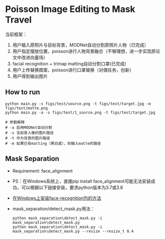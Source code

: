 # Poisson Image Editing to Mask Travel

当前框架：

1. 用户输入原照片与目标背景，MODNet自动分割原照片人物（已完成）
2. 用户指定摆放位置，poisson进行人物背景融合（不够理想，进一步实现原论文中改进向量场）
3. facial recognition + trimap matting自动分割口罩(已完成)
4. 用户上传替换图案，poisson进行口罩替换（对偶任务，创新）
5. 用户得到输出图片

## How to run

```
python main.py -s figs/test/source.png -t figs/test/target.jpg -m figs/test/matte.png
python main.py -a -s figs/test/1_source.png -t figs/test/target.jpg

# 参数解释
# -a 启用MODNet自动分割
# -s 含前景人像的图片路径
# -t 作为背景的图片路径
# -m 如果已有matting（黑白底），则输入matte的路径
```

## Mask Separation

- Requirement: face_alignment
- PS：在Windows系统上，直接pip install face_alignment可能无法安装成功，可以根据以下链接安装，要求python版本为3.7或3.8
- [在Windows上安装face-recognition包的方法](https://www.geeksforgeeks.org/how-to-install-face-recognition-in-python-on-windows/)
- mask_separation/detect_mask.py用法：

  ```shell
  python mask_separation\detect_mask.py -i mask_separation\detect_mask.py
  python mask_separation\detect_mask.py -i mask_separation\detect_mask.py --resize --resize_t 0.4
  ```
